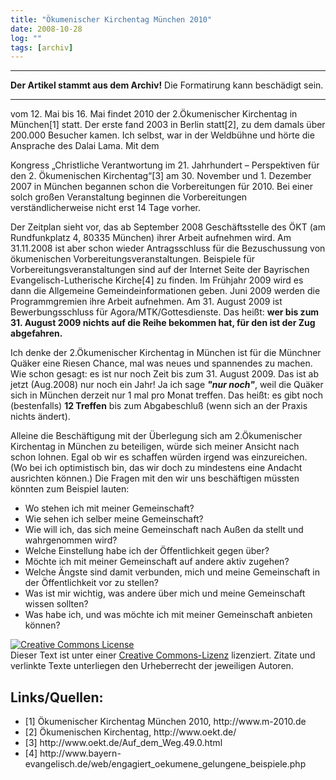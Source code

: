 ```yaml
---
title: "Ökumenischer Kirchentag München 2010"
date: 2008-10-28
log: ""
tags: [archiv]
---
```

<hr><b>Der Artikel stammt aus dem Archiv!</b> Die Formatirung kann beschädigt sein.<hr>

vom 12. Mai bis 16. Mai findet 2010 der 2.Ökumenischer Kirchentag in München[1] statt. Der erste fand 2003 in Berlin statt[2], zu dem damals über 200.000 Besucher kamen. Ich selbst, war in der Weldbühne und hörte die Ansprache des Dalai Lama. Mit dem
<!--break-->
Kongress „Christliche Verantwortung im 21. Jahrhundert – Perspektiven für den 2. Ökumenischen Kirchentag“[3] am 30. November und 1. Dezember 2007 in München begannen schon die Vorbereitungen für 2010. Bei einer solch großen Veranstaltung beginnen die Vorbereitungen verständlicherweise nicht erst 14 Tage vorher. 


Der Zeitplan sieht vor, das ab September 2008 Geschäftsstelle des ÖKT (am Rundfunkplatz 4, 80335 München) ihrer Arbeit aufnehmen wird. Am 31.11.2008 ist aber schon wieder Antragsschluss für die Bezuschussung von ökumenischen Vorbereitungsveranstaltungen. Beispiele für Vorbereitungsveranstaltungen sind auf der Internet Seite der Bayrischen Evangelisch-Lutherische Kirche[4] zu finden. Im Frühjahr 2009 wird es dann die Allgemeine Gemeindeinformationen geben. Juni 2009 werden die Programmgremien ihre Arbeit aufnehmen. Am 31. August 2009 ist Bewerbungsschluss für Agora/MTK/Gottesdienste. Das heißt: <b>wer bis zum 31. August 2009 nichts auf die Reihe bekommen hat, für den ist der Zug abgefahren.</b>


Ich denke der 2.Ökumenischer Kirchentag in München ist für die Münchner Quäker eine Riesen Chance, mal was neues und spannendes zu machen. Wie schon gesagt: es ist nur noch Zeit bis zum 31. August 2009. Das ist ab jetzt (Aug.2008) nur noch ein Jahr! Ja ich sage <i><b>"nur noch"</b></i>, weil die Quäker sich in München derzeit nur 1 mal pro Monat treffen. Das heißt: es gibt noch (bestenfalls) <b>12 Treffen</b> bis zum Abgabeschluß (wenn sich an der Praxis nichts ändert).


Alleine die Beschäftigung mit der Überlegung sich am 2.Ökumenischer Kirchentag in München zu beteiligen, würde sich meiner Ansicht nach schon lohnen. Egal ob wir es schaffen würden irgend was einzureichen. (Wo bei ich optimistisch bin, das wir doch zu mindestens eine Andacht ausrichten können.) Die Fragen mit den wir uns beschäftigen müssten könnten zum Beispiel lauten:
<ul>
    <li>Wo stehen ich mit meiner Gemeinschaft?</li>
    <li>Wie sehen ich selber meine Gemeinschaft?</li>
    <li>Wie will ich, das sich meine Gemeinschaft nach Außen da stellt und wahrgenommen wird?</li>
    <li>Welche Einstellung habe ich der Öffentlichkeit gegen über?</li>
    <li>Möchte ich mit meiner Gemeinschaft auf andere aktiv zugehen?</li>
    <li>Welche Ängste sind damit verbunden, mich und meine Gemeinschaft in der Öffentlichkeit vor zu stellen?</li>
    <li>Was ist mir wichtig, was andere über mich und meine Gemeinschaft wissen sollten?</li>
    <li>Was habe ich, und was möchte ich mit meiner Gemeinschaft anbieten können?</li>
</ul>


<a rel="license" href="http://creativecommons.org/licenses/by-sa/2.0/de/"> <img alt="Creative Commons License" style="border-width:0" src="http://i.creativecommons.org/l/by-sa/2.0/de/88x31.png"/></a><br/>Dieser Text ist unter einer <a rel="license" href="http://creativecommons.org/licenses/by-sa/2.0/de/">Creative Commons-Lizenz</a> lizenziert. Zitate und verlinkte Texte unterliegen den Urheberrecht der jeweiligen Autoren.

## Links/Quellen: ##
<ul>
    <li>[1] Ökumenischer Kirchentag München 2010, http://www.m-2010.de</li>
    <li>[2] Ökumenischen Kirchentag,  http://www.oekt.de/</li>
    <li>[3] http://www.oekt.de/Auf_dem_Weg.49.0.html</li>
    <li>[4] http://www.bayern-evangelisch.de/web/engagiert_oekumene_gelungene_beispiele.php</li>

</ul>
